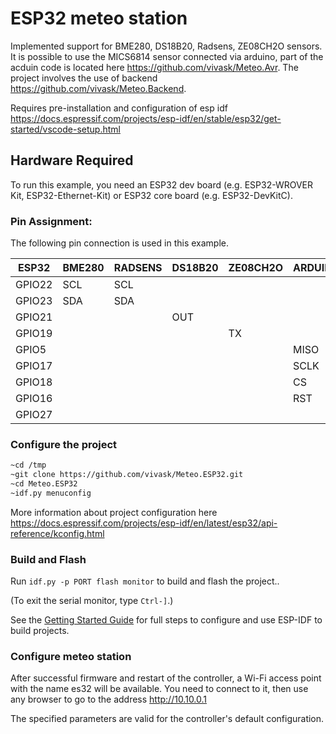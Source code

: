 # ESP32 meteo station

Implemented support for BME280, DS18B20, Radsens, ZE08CH2O sensors. It is possible to use the MICS6814 sensor connected via arduino, part of the acduin code is located here https://github.com/vivask/Meteo.Avr. The project involves the use of backend https://github.com/vivask/Meteo.Backend.

Requires pre-installation and configuration of esp idf https://docs.espressif.com/projects/esp-idf/en/stable/esp32/get-started/vscode-setup.html

## Hardware Required

To run this example, you need an ESP32 dev board (e.g. ESP32-WROVER Kit, ESP32-Ethernet-Kit) or ESP32 core board (e.g. ESP32-DevKitC). 

### Pin Assignment:

The following pin connection is used in this example.

| ESP32  | BME280  | RADSENS | DS18B20 | ZE08CH2O | ARDUINO | BUTTON | SSD1306 |
| ------ | ------- | ------- | ------- | -------- | ------- | ------ | ------- |
| GPIO22 | SCL     | SCL     |         |          |         |        | SCL     |
| GPIO23 | SDA     | SDA     |         |          |         |        | SDA     |
| GPIO21 |         |         | OUT     |          |         |        |         |
| GPIO19 |         |         |         | TX       |         |        |         |
| GPIO5  |         |         |         |          | MISO    |        |         |
| GPIO17 |         |         |         |          | SCLK    |        |         |
| GPIO18 |         |         |         |          | CS      |        |         |
| GPIO16 |         |         |         |          | RST     |        |         |
| GPIO27 |         |         |         |          |         |   --   |         |


### Configure the project
```sh
~cd /tmp
~git clone https://github.com/vivask/Meteo.ESP32.git
~cd Meteo.ESP32
~idf.py menuconfig
```
More information about project configuration here https://docs.espressif.com/projects/esp-idf/en/latest/esp32/api-reference/kconfig.html

### Build and Flash

Run `idf.py -p PORT flash monitor` to build and flash the project..

(To exit the serial monitor, type ``Ctrl-]``.)

See the [Getting Started Guide](https://docs.espressif.com/projects/esp-idf/en/latest/get-started/index.html) for full steps to configure and use ESP-IDF to build projects.

### Configure meteo station
After successful firmware and restart of the controller, a Wi-Fi access point with the name es32 will be available. You need to connect to it, then use any browser to go to the address http://10.10.0.1

The specified parameters are valid for the controller's default configuration.